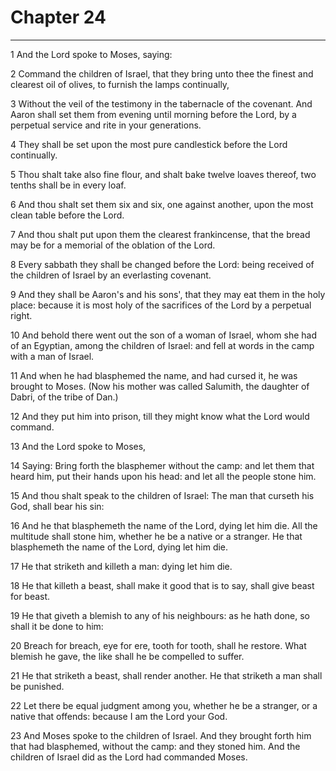# Chapter 24

***

1 And the Lord spoke to Moses, saying:

2 Command the children of Israel, that they bring unto thee the finest and clearest oil of olives, to furnish the lamps continually,

3 Without the veil of the testimony in the tabernacle of the covenant. And Aaron shall set them from evening until morning before the Lord, by a perpetual service and rite in your generations.

4 They shall be set upon the most pure candlestick before the Lord continually.

5 Thou shalt take also fine flour, and shalt bake twelve loaves thereof, two tenths shall be in every loaf.

6 And thou shalt set them six and six, one against another, upon the most clean table before the Lord.

7 And thou shalt put upon them the clearest frankincense, that the bread may be for a memorial of the oblation of the Lord.

8 Every sabbath they shall be changed before the Lord: being received of the children of Israel by an everlasting covenant.

9 And they shall be Aaron's and his sons', that they may eat them in the holy place: because it is most holy of the sacrifices of the Lord by a perpetual right.

10 And behold there went out the son of a woman of Israel, whom she had of an Egyptian, among the children of Israel: and fell at words in the camp with a man of Israel.

11 And when he had blasphemed the name, and had cursed it, he was brought to Moses. (Now his mother was called Salumith, the daughter of Dabri, of the tribe of Dan.)

12 And they put him into prison, till they might know what the Lord would command.

13 And the Lord spoke to Moses,

14 Saying: Bring forth the blasphemer without the camp: and let them that heard him, put their hands upon his head: and let all the people stone him.

15 And thou shalt speak to the children of Israel: The man that curseth his God, shall bear his sin:

16 And he that blasphemeth the name of the Lord, dying let him die. All the multitude shall stone him, whether he be a native or a stranger. He that blasphemeth the name of the Lord, dying let him die.

17 He that striketh and killeth a man: dying let him die.

18 He that killeth a beast, shall make it good that is to say, shall give beast for beast.

19 He that giveth a blemish to any of his neighbours: as he hath done, so shall it be done to him:

20 Breach for breach, eye for ere, tooth for tooth, shall he restore. What blemish he gave, the like shall he be compelled to suffer.

21 He that striketh a beast, shall render another. He that striketh a man shall be punished.

22 Let there be equal judgment among you, whether he be a stranger, or a native that offends: because I am the Lord your God.

23 And Moses spoke to the children of Israel. And they brought forth him that had blasphemed, without the camp: and they stoned him. And the children of Israel did as the Lord had commanded Moses.

